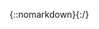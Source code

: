{::nomarkdown}</div>{:/}
<div  id="sidebar-second" class="col-md-5" role="complementary">
<!-- Right sidebar -->
